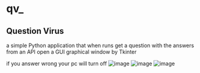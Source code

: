 # qv_
## Question Virus 

a simple Python application that when runs 
get a question with the answers from an API
open a GUI graphical window by Tkinter 

if you answer wrong your pc will turn off
![image](https://github.com/user-attachments/assets/9f20c7e2-865c-4fab-a805-0ec0f00ffaf7)
![image](https://github.com/user-attachments/assets/67bcc68e-c03a-492e-b13a-ea8dfa917210)
![image](https://github.com/user-attachments/assets/d8f9116e-f34e-452e-9413-7ff9974f721d)
